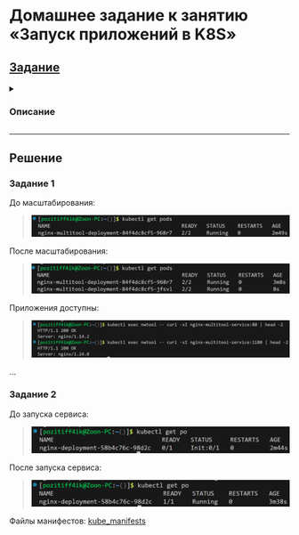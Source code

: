 # Домашнее задание к занятию «Запуск приложений в K8S»

## [Задание](https://github.com/netology-code/kuber-homeworks/blob/1251f3685694d0e28a985cf4464ef8b94e9ccc09/1.3/1.3.md)

<details><summary>

### Описание

</summary>

------

### Задание 1. Создать Deployment и обеспечить доступ к репликам приложения из другого Pod

1. Создать Deployment приложения, состоящего из двух контейнеров — nginx и multitool. Решить возникшую ошибку.
2. После запуска увеличить количество реплик работающего приложения до 2.
3. Продемонстрировать количество подов до и после масштабирования.
4. Создать Service, который обеспечит доступ до реплик приложений из п.1.
5. Создать отдельный Pod с приложением multitool и убедиться с помощью `curl`, что из пода есть доступ до приложений из п.1.

------

### Задание 2. Создать Deployment и обеспечить старт основного контейнера при выполнении условий

1. Создать Deployment приложения nginx и обеспечить старт контейнера только после того, как будет запущен сервис этого приложения.
2. Убедиться, что nginx не стартует. В качестве Init-контейнера взять busybox.
3. Создать и запустить Service. Убедиться, что Init запустился.
4. Продемонстрировать состояние пода до и после запуска сервиса.

------

### Правила приема работы

1. Домашняя работа оформляется в своем Git-репозитории в файле README.md. Выполненное домашнее задание пришлите ссылкой на .md-файл в вашем репозитории.
2. Файл README.md должен содержать скриншоты вывода необходимых команд `kubectl` и скриншоты результатов.
3. Репозиторий должен содержать файлы манифестов и ссылки на них в файле README.md.
</details>

---

## Решение

### Задание 1

До масштабирования:
> ![before](img/before.png)

После масштабирования:
> ![after](img/after.png)

Приложения доступны:
> ![curl](img/curl.png)

...

### Задание 2

До запуска сервиса:
> ![Before_svc](img/Before_svc.png)

После запуска сервиса:
> ![After_svc](img/After_svc.png)

Файлы манифестов:
[kube_manifests](kube_manifests)